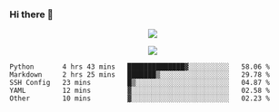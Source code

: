 ### Hi there 👋

<!--
**SuuTTT/SuuTTT** is a ✨ _special_ ✨ repository because its `README.md` (this file) appears on your GitHub profile.

Here are some ideas to get you started:

- 🔭 I’m currently working on ...
- 🌱 I’m currently learning ...
- 👯 I’m looking to collaborate on ...
- 🤔 I’m looking for help with ...
- 💬 Ask me about ...
- 📫 How to reach me: ...
- 😄 Pronouns: ...
- ⚡ Fun fact: ...
-->

<div align='center'>
    <p align='center'>
        <img src='https://github-readme-stats.vercel.app/api?line_height=27&username=SuuTTT&show_icons=true&theme=solarized-light'/>
    </p>
</div>    
<div align='center'>  
    <p align='center'>
        <img src='https://github-readme-stats.vercel.app/api/wakatime?username=SuuTTT&theme=solarized-light'/>
    </p>
    
</div>  

<!--START_SECTION:waka-->

```text
Python       4 hrs 43 mins   ██████████████▓░░░░░░░░░░   58.06 %
Markdown     2 hrs 25 mins   ███████▒░░░░░░░░░░░░░░░░░   29.78 %
SSH Config   23 mins         █▒░░░░░░░░░░░░░░░░░░░░░░░   04.87 %
YAML         12 mins         ▓░░░░░░░░░░░░░░░░░░░░░░░░   02.58 %
Other        10 mins         ▓░░░░░░░░░░░░░░░░░░░░░░░░   02.23 %
```

<!--END_SECTION:waka-->
